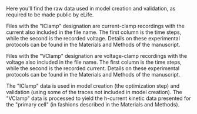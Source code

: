 Here you'll find the raw data used in model creation and validation, as required to be made public by eLife.

Files with the "IClamp" designation are current-clamp recordings with the current also included in the file name. The first column is the time steps, while the second is the recorded voltage. Details on these experimental protocols can be found in the Materials and Methods of the manuscript.

Files with the "VClamp" designation are voltage-clamp recordings with the voltage also included in the file name. The first column is the time steps, while the second is the recorded current. Details on these experimental protocols can be found in the Materials and Methods of the manuscript.

The "IClamp" data is used in model creation (the optimization step) and validation (using some of the traces not included in model creation). The "VClamp" data is processed to yield the h-current kinetic data presented for the "primary cell" (in fashions described in the Materials and Methods).
